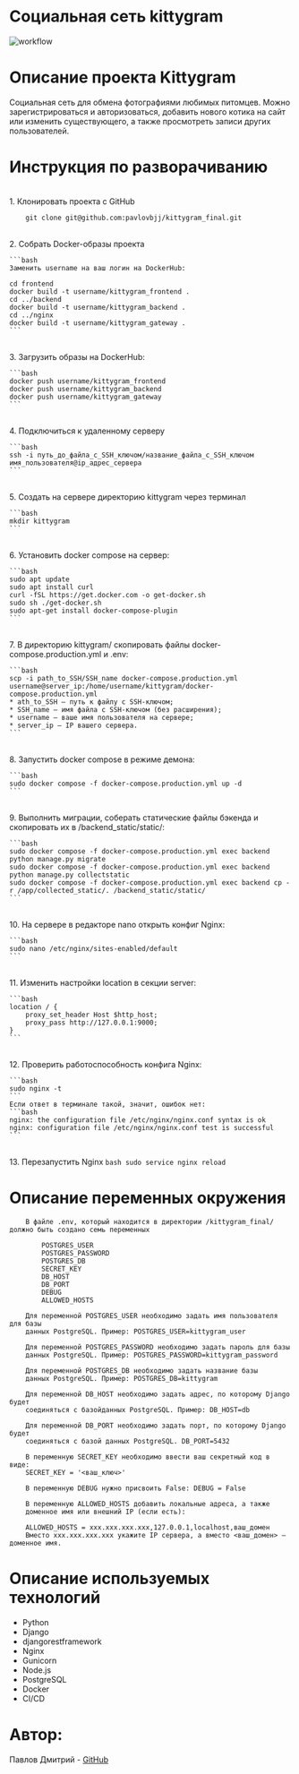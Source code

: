 # Социальная сеть kittygram

![workflow](https://github.com/pavlovbjj/kittygram_final/actions/workflows/main.yml/badge.svg)

# Описание проекта Kittygram
Cоциальная сеть для обмена фотографиями любимых питомцев. Можно зарегистрироваться и авторизоваться, добавить нового котика на сайт или изменить существующего, а также просмотреть записи других пользователей.

# Инструкция по разворачиванию

<br>1. Клонировать проекта с GitHub
```
    git clone git@github.com:pavlovbjj/kittygram_final.git
```

<br>2.  Собрать Docker-образы проекта

    ```bash
    Заменить username на ваш логин на DockerHub:

    cd frontend
    docker build -t username/kittygram_frontend .
    cd ../backend
    docker build -t username/kittygram_backend .
    cd ../nginx
    docker build -t username/kittygram_gateway . 
    ```

<br>3. Загрузить образы на DockerHub:

    ```bash
    docker push username/kittygram_frontend
    docker push username/kittygram_backend
    docker push username/kittygram_gateway
    ```

<br>4. Подключиться к удаленному серверу

    ```bash
    ssh -i путь_до_файла_с_SSH_ключом/название_файла_с_SSH_ключом имя_пользователя@ip_адрес_сервера 
    ```

<br>5. Создать на сервере директорию kittygram через терминал

    ```bash
    mkdir kittygram
    ```

<br>6. Установить docker compose на сервер:

    ```bash
    sudo apt update
    sudo apt install curl
    curl -fSL https://get.docker.com -o get-docker.sh
    sudo sh ./get-docker.sh
    sudo apt-get install docker-compose-plugin
    ```

<br>7. В директорию kittygram/ скопировать файлы docker-compose.production.yml и .env:

    ```bash
    scp -i path_to_SSH/SSH_name docker-compose.production.yml username@server_ip:/home/username/kittygram/docker-compose.production.yml
    * ath_to_SSH — путь к файлу с SSH-ключом;
    * SSH_name — имя файла с SSH-ключом (без расширения);
    * username — ваше имя пользователя на сервере;
    * server_ip — IP вашего сервера.
    ```

<br>8. Запустить docker compose в режиме демона:

    ```bash
    sudo docker compose -f docker-compose.production.yml up -d
    ```

<br>9. Выполнить миграции, соберать статические файлы бэкенда и скопировать их в /backend_static/static/:

    ```bash
    sudo docker compose -f docker-compose.production.yml exec backend python manage.py migrate
    sudo docker compose -f docker-compose.production.yml exec backend python manage.py collectstatic
    sudo docker compose -f docker-compose.production.yml exec backend cp -r /app/collected_static/. /backend_static/static/
    ```

<br>10. На сервере в редакторе nano открыть конфиг Nginx:

    ```bash
    sudo nano /etc/nginx/sites-enabled/default
    ```

<br>11. Изменить настройки location в секции server:

    ```bash
    location / {
        proxy_set_header Host $http_host;
        proxy_pass http://127.0.0.1:9000;
    }
    ```

<br>12. Проверить работоспособность конфига Nginx:

    ```bash
    sudo nginx -t
    ```
    Если ответ в терминале такой, значит, ошибок нет:
    ```bash
    nginx: the configuration file /etc/nginx/nginx.conf syntax is ok
    nginx: configuration file /etc/nginx/nginx.conf test is successful
    ```

<br>13. Перезапустить Nginx
    ```bash
    sudo service nginx reload
    ```

# Описание переменных окружения
```
    В файле .env, который находится в директории /kittygram_final/ должно быть создано семь переменных 
    
        POSTGRES_USER
        POSTGRES_PASSWORD
        POSTGRES_DB
        SECRET_KEY
        DB_HOST
        DB_PORT
        DEBUG
        ALLOWED_HOSTS

    Для переменной POSTGRES_USER необходимо задать имя пользователя для базы
    данных PostgreSQL. Пример: POSTGRES_USER=kittygram_user

    Для переменной POSTGRES_PASSWORD необходимо задать пароль для базы
    данных PostgreSQL. Пример: POSTGRES_PASSWORD=kittygram_password

    Для переменной POSTGRES_DB необходимо задать название базы
    данных PostgreSQL. Пример: POSTGRES_DB=kittygram

    Для переменной DB_HOST необходимо задать адрес, по которому Django будет
    соединяться с базойданных PostgreSQL. Пример: DB_HOST=db

    Для переменной DB_PORT необходимо задать порт, по которому Django будет
    соединяться с базой данных PostgreSQL. DB_PORT=5432

    В переменную SECRET_KEY необходимо ввести ваш секретный код в виде:
    SECRET_KEY = '<ваш_ключ>'

    В переменную DEBUG нужно присвоить False: DEBUG = False

    В переменную ALLOWED_HOSTS добавить локальные адреса, а также
    доменное имя или внешний IP (если есть):

    ALLOWED_HOSTS = xxx.xxx.xxx.xxx,127.0.0.1,localhost,ваш_домен
    Вместо xxx.xxx.xxx.xxx укажите IP сервера, а вместо <ваш_домен> – доменное имя.
```

# Описание используемых технологий
 - Python
 - Django
 - djangorestframework
 - Nginx
 - Gunicorn
 - Node.js
 - PostgreSQL
 - Docker
 - CI/CD
# Автор:
Павлов Дмитрий - [GitHub](https://github.com/pavlovbjj)